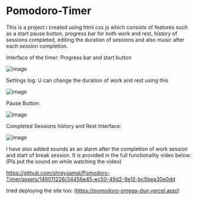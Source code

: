 # Pomodoro-Timer
This is a project i created using html css js which consists of features such as a start pause button, progress bar for both work and rest, history of sessions completed, editing the duration of sessions and also music after each session completion.

Interface of the timer: Progress bar and start button


![image](https://github.com/shreysamal/Pomodoro-Timer/assets/146011226/a084aaf8-15d7-41f5-87bc-f072b72acc90)

Settings log: U can change the duration of work and rest using this


![image](https://github.com/shreysamal/Pomodoro-Timer/assets/146011226/74c65551-9a0d-453c-8812-340e162788e9)

Pause Button:


![image](https://github.com/shreysamal/Pomodoro-Timer/assets/146011226/59305515-3845-4ea4-8d60-c75c5cc7dac9)

Completed Sessions history and Rest Interface:


![image](https://github.com/shreysamal/Pomodoro-Timer/assets/146011226/d2db1790-d3db-4ca4-8d8a-3e42589c87a0)


I have also added sounds as an alarm after the completion of work session and start of break session. It is provided in the full functionality video below:
(Pls put the sound on while watching the video)


https://github.com/shreysamal/Pomodoro-Timer/assets/146011226/34456e45-ec50-49d2-9e12-bc5bea30e0dd


tried deploying the site too: (https://pomodoro-omega-dun.vercel.app/)
